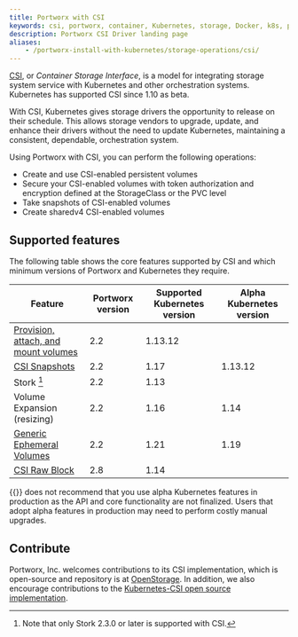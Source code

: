 ```yaml
---
title: Portworx with CSI
keywords: csi, portworx, container, Kubernetes, storage, Docker, k8s, pv, persistent disk
description: Portworx CSI Driver landing page
aliases:
    - /portworx-install-with-kubernetes/storage-operations/csi/
---
```

[CSI](https://kubernetes-csi.github.io/), or _Container Storage Interface_, is a model for integrating storage system service with Kubernetes and other orchestration systems. Kubernetes has supported CSI since 1.10 as beta.

With CSI, Kubernetes gives storage drivers the opportunity to release on their schedule. This allows storage vendors to upgrade, update, and enhance their drivers without the need to update Kubernetes, maintaining a consistent, dependable, orchestration system.

Using Portworx with CSI, you can perform the following operations:

* Create and use CSI-enabled persistent volumes
* Secure your CSI-enabled volumes with token authorization and encryption defined at the StorageClass or the PVC level
* Take snapshots of CSI-enabled volumes
* Create sharedv4 CSI-enabled volumes

## Supported features

The following table shows the core features supported by CSI and which minimum versions of Portworx and Kubernetes they require. 

| Feature | Portworx version | Supported Kubernetes version | Alpha Kubernetes version |
| --- | --- | --- | --- |
| [Provision, attach, and mount volumes](/operations/operate-kubernetes/storage-operations/csi/volumelifecycle) | 2.2 | 1.13.12 |  |
| [CSI Snapshots](/operations/operate-kubernetes/storage-operations/csi/dataprotection) | 2.2 | 1.17 | 1.13.12 |
| Stork [^1] | 2.2 | 1.13 |  |
| Volume Expansion (resizing) | 2.2 | 1.16 | 1.14 |
| [Generic Ephemeral Volumes](/operations/operate-kubernetes/storage-operations/csi/ephemeral) | 2.2 | 1.21 | 1.19 |
| [CSI Raw Block](/operations/operate-kubernetes/storage-operations/csi/rawblock) | 2.8 | 1.14 |  |

{{<companyName>}} does not recommend that you use alpha Kubernetes features in production as the API and core functionality are not finalized. Users that adopt alpha features in production may need to perform costly manual upgrades.

[^1]: Note that only Stork 2.3.0 or later is supported with CSI.

## Contribute

Portworx, Inc. welcomes contributions to its CSI implementation, which is open-source and repository is at [OpenStorage](https://github.com/libopenstorage/openstorage). In addition, we also encourage contributions to the [Kubernetes-CSI open source implementation](https://github.com/kubernetes-csi).